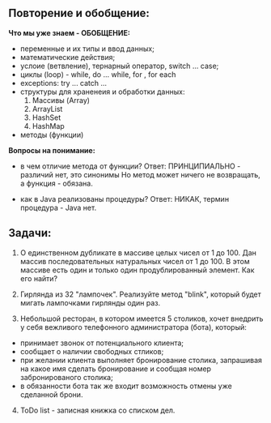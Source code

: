 ## Повторение и обобщение:
**Что мы уже знаем - ОБОБЩЕНИЕ:**
- переменные и их типы и ввод данных;
- математические действия;
- услоие (ветвление), тернарный оператор, switch ... case;
- циклы (loop) - while, do ... while, for , for each 
- exceptions: try ... catch ...
- cтруктуры для храненеия и обработки данных:
    1. Массивы (Array)
    2. ArrayList
    3. HashSet
    4. HashMap
- методы (функции)

**Вопросы на понимание:**
- в чем отличие метода от функции?
Ответ: ПРИНЦИПИАЛЬНО - различий нет, это синонимы
Но метод может ничего не возвращать, а функция - обязана.

- как в Java реализованы процедуры?
Ответ: НИКАК, термин процедура - Java нет.

## Задачи:
1. О единственном дубликате в массиве целых чисел от 1 до 100.
Дан массив последовательных натуральных чисел от 1 до 100.
В этом массиве есть один и только один продублированный элемент.
Как его найти?

2. Гирлянда из 32 "лампочек".
   Реализуйте метод "blink", который будет мигать лампочками гирлянды один раз.












  
3. Небольшой ресторан, в котором имеется 5 столиков, хочет внедрить у себя вежливого 
телефонного администратора (бота), который:
- принимает звонок от потенциального клиента; 
- сообщает о наличии свободных стликов;
- при желании клиента выполняет бронирование столика, запрашивая на какое имя сделать бронирование
и сообщая номер забронированого столика;
- в обязанности бота так же входит возможность отмены уже сделанной брони.

4. ToDo list - записная книжка со списком дел. 
